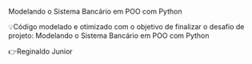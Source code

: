 Modelando o Sistema Bancário em POO com Python

💡Código modelado e otimizado com o objetivo de finalizar o desafio de projeto: Modelando o Sistema Bancário em POO com Python

👉Reginaldo Junior
